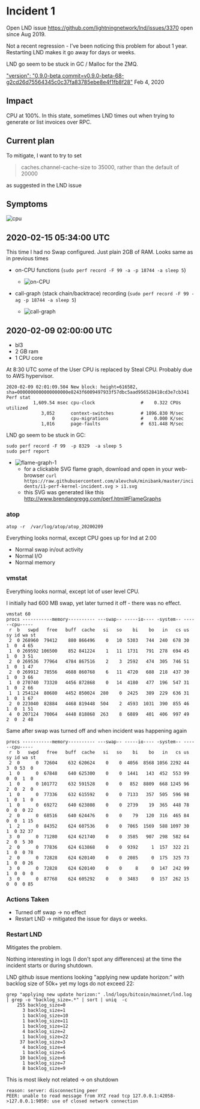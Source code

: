 # Incident 1 

Open LND issue  https://github.com/lightningnetwork/lnd/issues/3370 open since Aug 2019.

Not a recent regression - I’ve been noticing this problem for about 1 year. Restarting LND makes it go away for days or weeks.

LND go seem to be stuck in GC / Malloc for the ZMQ.


["version": "0.9.0-beta commit=v0.9.0-beta-68-g2cd26d75564345c0c37fa83785ebe8e4f1fb8f28"](https://github.com/lightningnetwork/lnd/commit/2cd26d75564345c0c37fa83785ebe8e4f1fb8f28) Feb 4, 2020

## Impact

CPU at 100%. In this state, sometimes LND times out when trying to generate or list invoices over RPC.

## Current plan

To mitigate, I want to try to set
> caches.channel-cache-size to 35000, rather than the default of 20000

as suggested in the LND issue

## Symptoms

![cpu](i1-symptom.png)

## 2020-02-15 05:34:00 UTC

This time I had no Swap configured. Just plain 2GB of RAM.
Looks same as in previous times


* on-CPU functions (`sudo perf record -F 99 -a -p 18744 -a sleep 5`)
  * ![on-CPU](./i1-on-cpu.png)

* call-graph (stack chain/backtrace) recording (`sudo perf record -F 99 -ag -p 18744 -a sleep 5`)
  * ![call-graph](./i1-call-graph.png)




## 2020-02-09 02:00:00 UTC
* bl3
* 2 GB ram
* 1 CPU core

At 8:30 UTC some of the User CPU is replaced by Steal CPU. Probably due to AWS hypervisor.

```
2020-02-09 02:01:09.504 New block: height=616582, sha=0000000000000000000e8243f6009497933f57dbc5aad956528418cd3e7cb341
Perf stat
          1,609.54 msec cpu-clock                 #    0.322 CPUs utilized
             3,052      context-switches          # 1896.830 M/sec
                 0      cpu-migrations            #    0.000 K/sec
             1,016      page-faults               #  631.448 M/sec
```

LND go seem to be stuck in GC:
```
sudo perf record -F 99  -p 8329  -a sleep 5
sudo perf report
```
  * ![flame-graph-1](i1-perf-kernel-incident.svg)
    * for a clickable SVG flame graph, download and open in your web-browser `curl https://raw.githubusercontent.com/alevchuk/minibank/master/incidents/i1-perf-kernel-incident.svg > i1.svg`
    * this SVG was generated like this http://www.brendangregg.com/perf.html#FlameGraphs

### atop ###
```
atop -r  /var/log/atop/atop_20200209
```

Everything looks normal, except CPU goes up for lnd at 2:00

* Normal swap in/out activity
* Normal I/O
* Normal memory

### vmstat ###

Everything looks normal, except lot of user level CPU.

I initially had 600 MB swap, yet later turned it off - there was no effect.
```
vmstat 60
procs -----------memory---------- ---swap-- -----io---- -system-- ------cpu-----
 r  b   swpd   free   buff  cache   si   so    bi    bo   in   cs us sy id wa st
 2  0 268960  79412    880 866496    0   10  5303   744  240  678 30  1  0  4 65
 1  0 269592 106500    852 841224    1   11  1731   791  278  694 45  1  0  3 51
 2  0 269536  77964   4784 867516    2    3  2592   474  305  746 51  1  0  1 47
 2  0 269912  78556   4688 860768    6   11  4720   688  218  437 30  1  0  3 66
 1  0 270740  73320   4456 872868    0   14  4180   477  196  547 31  1  0  2 66
 1  1 254124  80680   4452 850024  280    0  2425   389  229  636 31  1  0  1 67
 2  0 223040  82884   4468 819448  504    2  4593  1031  390  855 46  1  0  1 51
 4  0 207124  70064   4448 818868  263    8  6889   401  406  997 49  2  0  2 48
```

Same after swap was turned off and when incident was happening again

```
procs -----------memory---------- ---swap-- -----io---- -system-- ------cpu-----
 r  b   swpd   free   buff  cache   si   so    bi    bo   in   cs us sy id wa st
 2  0      0  72604    632 620624    0    0  4056  8568 1056 2292 44  3  0 53  0
 1  0      0  67848    640 625300    0    0  1441   143  452  553 99  0  0  1  0
 1  0      0 101772    632 591528    0    0   852  8809  668 1245 96  2  0  2  0
 1  0      0  77336    632 615592    0    0  7133   357  505  596 98  1  0  1  0
 1  0      0  69272    640 623808    0    0  2739    19  365  448 78  0  0  0 22
 2  0      0  68516    640 624476    0    0    79   120  316  465 84  0  0  1 15
 1  2      0  84352    624 607536    0    0  7065  1569  588 1097 30  1  0 32 37
 3  0      0  71280    624 621740    0    0  3585   907  298  582 64  2  0  5 30
 2  0      0  77836    624 613868    0    0  9392     1  157  322 21  1  0  0 78
 2  0      0  72828    624 620140    0    0  2085     0  175  325 73  1  0  0 26
 3  0      0  72828    624 620140    0    0     8     0  147  242 99  1  0  0  0
 3  0      0  87768    624 605292    0    0  3483     0  157  262 15  0  0  0 85
```

### Actions Taken
* Turned off swap → no effect
* Restart LND  → mitigated the issue for days or weeks.

### Restart LND

Mitigates the problem.

Nothing interesting in logs (I don't spot any differences) at the time the incident starts or during shutdown.

LND github issue mentions looking "applying new update horizon:" with backlog size of 50k+ yet my logs do not exceed 22:

```
grep "applying new update horizon:" .lnd/logs/bitcoin/mainnet/lnd.log | grep -o "backlog_size=.*" | sort | uniq  -c
    255 backlog_size=0
      3 backlog_size=1
      1 backlog_size=10
      1 backlog_size=11
      1 backlog_size=12
      4 backlog_size=2
      1 backlog_size=22
     37 backlog_size=3
      4 backlog_size=4
      1 backlog_size=5
     10 backlog_size=6
      1 backlog_size=7
      8 backlog_size=9
```

This is most likely not related -> on shutdown
```
reason: server: disconnecting peer
PEER: unable to read message from XYZ read tcp 127.0.0.1:42058->127.0.0.1:9050: use of closed network connection
```
